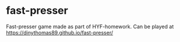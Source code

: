 # fast-presser

Fast-presser game made as part of HYF-homework. 
Can be played at https://dinythomas89.github.io/fast-presser/

